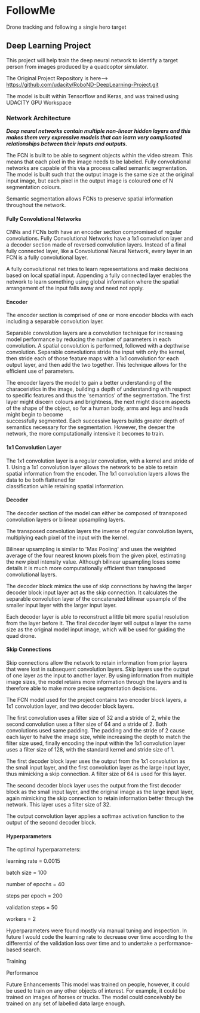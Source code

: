 # FollowMe
Drone tracking and following a single hero target 

## Deep Learning Project ##

This project will help train the deep neural network to identify a target person from images produced by a quadcoptor simulator. 

The Original Project Repository is here--> https://github.com/udacity/RoboND-DeepLearning-Project.git

The model is built within Tensorflow and Keras, and was trained using UDACITY GPU Workspace

### Network Architecture
  ***Deep neural networks contain multiple non-linear hidden layers and this makes them very expressive models that can learn very           complicated relationships between their inputs and outputs.***
  
  
  The FCN is built to be able to segment objects within the video stream. This means that each pixel in the image needs to be labeled.     Fully convolutional networks are capable of this via a process called semantic segmentation. The model is built such that the output     image is the same size at the original input image, but each pixel in the output image is coloured one of N segmentation colours.

  Semantic segmentation allows FCNs to preserve spatial information throughout the network.

#### Fully Convolutional Networks
  CNNs and FCNs both have an encoder section compromised of regular convolutions. Fully Convolutional Networks have a 1x1 convolution     layer and a decoder section made of reversed convolution layers. Instead of a final fully connected layer, like a Convolutional Neural   Network, every layer in an FCN is a fully convolutional layer.

  A fully convolutional net tries to learn representations and make decisions based on local spatial input. Appending a fully connected   layer enables the network to learn something using global information where the spatial arrangement of the input falls away and need     not apply.

#### Encoder
  The encoder section is comprised of one or more encoder blocks with each including a separable convolution layer.

  Separable convolution layers are a convolution technique for increasing model performance by reducing the number of parameters in each   convolution. A spatial convolution is performed, followed with a depthwise convolution. Separable convolutions stride the input with     only the kernel, then stride each of those feature maps with a 1x1 convolution for each output layer, and then add the two together.     This technique allows for the efficient use of parameters.

  The encoder layers the model to gain a better understanding of the characeristics in the image, building a depth of understanding with   respect to specific features and thus the 'semantics' of the segmentation. The first layer might discern colours and brightness, the     next might discern aspects of the shape of the object, so for a human body, arms and legs and heads might begin to become          
  successfully segmented. Each successive layers builds greater depth of semantics necessary for the segmentation. However, the deeper     the network, the more computationally intensive it becomes to train.

#### 1x1 Convolution Layer
  The 1x1 convolution layer is a regular convolution, with a kernel and stride of 1. Using a 1x1 convolution layer allows the network to   be able to retain spatial information from the encoder. The 1x1 convolution layers allows the data to be both flattened for      
  classification while retaining spatial information.

#### Decoder

  The decoder section of the model can either be composed of transposed convolution layers or bilinear upsampling layers.

  The transposed convolution layers the inverse of regular convolution layers, multiplying each pixel of the input with the kernel.

  Bilinear upsampling is similar to 'Max Pooling' and uses the weighted average of the four nearest known pixels from the given pixel,     estimating the new pixel intensity value. Although bilinear upsampling loses some details it is much more computationally efficient     than transposed convolutional layers.

  The decoder block mimics the use of skip connections by having the larger decoder block input layer act as the skip connection. It       calculates the separable convolution layer of the concatenated bilinear upsample of the smaller input layer with the larger input       layer.

  Each decoder layer is able to reconstruct a little bit more spatial resolution from the layer before it. The final decoder layer will   output a layer the same size as the original model input image, which will be used for guiding the quad drone.

#### Skip Connections
  Skip connections allow the network to retain information from prior layers that were lost in subsequent convolution layers. Skip         layers use the output of one layer as the input to another layer. By using information from multiple image sizes, the model retains     more information through the layers and is therefore able to make more precise segmentation decisions.

  The FCN model used for the project contains two encoder block layers, a 1x1 convolution layer, and two decoder block layers.

  The first convolution uses a filter size of 32 and a stride of 2, while the second convolution uses a filter size of 64 and a stride     of 2. Both convolutions used same padding. The padding and the stride of 2 cause each layer to halve the image size, while increasing   the depth to match the filter size used, finally encoding the input within the 1x1 convolution layer uses a filter size of 128, with     the standard kernel and stride size of 1.
  
  The first decoder block layer uses the output from the 1x1 convolution as the small input layer, and the first convolution layer as     the large input layer, thus mimicking a skip connection. A filter size of 64 is used for this layer.

  The second decoder block layer uses the output from the first decoder block as the small input layer, and the original image as the     large input layer, again mimicking the skip connection to retain information better through the network. This layer uses a filter size   of 32.

  The output convolution layer applies a softmax activation function to the output of the second decoder block.

#### Hyperparameters

The optimal hyperparameters:

  learning rate = 0.0015

  batch size = 100

  number of epochs = 40
  
  steps per epoch = 200

  validation steps = 50

  workers = 2

Hyperparameters were found mostly via manual tuning and inspection. In future I would code the learning rate to decrease over time according to the differential of the validation loss over time and to undertake a performance-based search.

Training


Performance


Future Enhancements
This model was trained on people, however, it could be used to
train on any other objects of interest. For example, it could be trained on images of horses or trucks. The model could conceivably be trained on any set of labelled data large enough.
